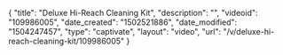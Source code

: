 {
    "title": "Deluxe Hi-Reach Cleaning Kit",
    "description": "",
    "videoid": "109986005",
    "date_created": "1502521886",
    "date_modified": "1504247457",
    "type": "captivate",
    "layout": "video",
    "url": "\/v\/deluxe-hi-reach-cleaning-kit\/109986005"
}